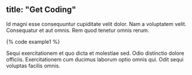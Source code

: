 title: "Get Coding"
---

  Id magni esse consequuntur cupiditate velit dolor. Nam a voluptatem velit. Consequatur et aut omnis. Rem quod tenetur omnis rerum.

<!-- more -->

{% code example1 %}


  Sequi exercitationem et quo dicta et molestiae sed. Odio distinctio dolore officiis. Exercitationem cum ducimus laborum optio omnis qui. Odit sequi voluptas facilis omnis.
